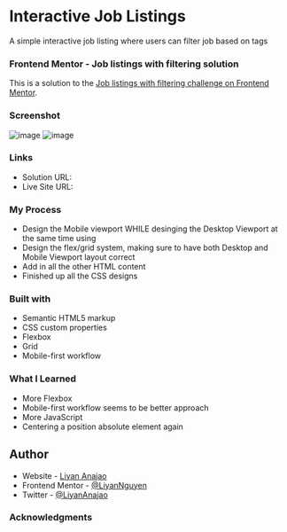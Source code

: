 # Interactive Job Listings
 A simple interactive job listing where users can filter job based on tags

### Frontend Mentor - Job listings with filtering solution
This is a solution to the [Job listings with filtering challenge on Frontend Mentor](https://www.frontendmentor.io/challenges/job-listings-with-filtering-ivstIPCt).

### Screenshot
![image](https://user-images.githubusercontent.com/50958126/196204152-ba6bbc89-8ac2-4927-8a3c-c3df091e4ada.png)
![image](https://user-images.githubusercontent.com/50958126/196204352-dbc41216-481a-4a52-a1df-c7bc55eab27a.png)

### Links
- Solution URL: 
- Live Site URL: 

### My Process
- Design the Mobile viewport WHILE desinging the Desktop Viewport at the same time using
- Design the flex/grid system, making sure to have both Desktop and Mobile Viewport layout correct
- Add in all the other HTML content
- Finished up all the CSS designs

### Built with
- Semantic HTML5 markup
- CSS custom properties
- Flexbox
- Grid
- Mobile-first workflow

### What I Learned
- More Flexbox
- Mobile-first workflow seems to be better approach
- More JavaScript
- Centering a position absolute element again

## Author
- Website - [Liyan Anajao](https://liyannguyen.github.io/Portfolio)
- Frontend Mentor - [@LiyanNguyen](https://frontendmentor.io/profile/LiyanNguyen)
- Twitter - [@LiyanAnajao](https://twitter.com/LiyanAnajao)

### Acknowledgments
